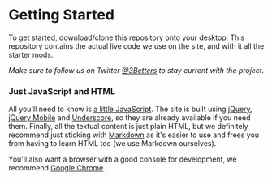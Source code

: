 # Getting Started
To get started, download/clone this repository onto your desktop. This repository contains the actual live code we use on the site, and with it all the starter mods.

_Make sure to follow us on Twitter [@3Betters](http://3betters.com) to stay current with the project._

### Just JavaScript and HTML
All you'll need to know is [a little JavaScript](http://www.w3schools.com/js/js_intro.asp). The site is built using [jQuery](http://www.w3schools.com/jquery/), [jQuery Mobile](http://view.jquerymobile.com/1.3.2/dist/demos/) and [Underscore](http://underscorejs.org/), so they are already available if you need them. Finally, all the textual content is just plain HTML, but we definitely recommend just sticking with [Markdown](https://stackedit.io/) as it's easier to use and frees you from having to learn HTML too (we use Markdown ourselves).

You'll also want a browser with a good console for development, we recommend [Google Chrome](https://www.google.com/intl/en/chrome/browser/).